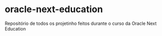 # oracle-next-education
Repositório de todos os projetinho feitos durante o curso da Oracle Next Education
